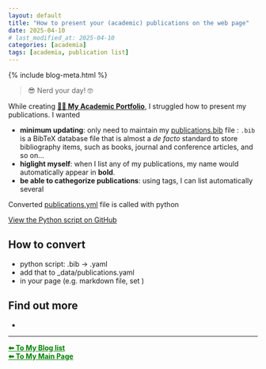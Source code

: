 ```yaml
---
layout: default
title: "How to present your (academic) publications on the web page"
date: 2025-04-10
# last_modified_at: 2025-04-10
categories: [academia]
tags: [academia, publication list]
---
```


{% include blog-meta.html %}

> 😎 Nerd your day! 🤓  

While creating [**👨‍🔬 My Academic Portfolio**](https://anahill.github.io/academic.html "my academic portfolio"), I struggled how to present my publications. I wanted 
- **minimum updating**: only need to maintain my [publications.bib](https://github.com/AnaHill/AnaHill.github.io/blob/main/_data/publications.bib "publications.bib file") file : `.bib` is a BibTeX database file that is almost a _de facto_ standard to store bibliography items, such as books, journal and conference articles, and so on...
- **higlight myself**: when I list any of my publications, my name would automatically appear in **bold**.
- **be able to cathegorize publications**: using tags, I can list automatically several 

Converted [publications.yml](https://github.com/AnaHill/AnaHill.github.io/blob/main/_data/publications.yml "publications.yml file") file is called with python

[View the Python script on GitHub](https://github.com/AnaHill/AnaHill.github.io/blob/main/_data/convert_bib_to_yaml.py "convert bib file to yaml")

## How to convert
- python script: .bib -> .yaml
- add that to _data/publications.yaml
- in your page (e.g. markdown file, set )




## <span id="ref"> Find out more </span>
- 

--- 
<a href="{{ site.baseurl }}/blog/" style="color:green;"><strong>⬅ To My Blog list</strong></a><br>
<a href="{{ site.baseurl }}/" style="color:green"><strong>⬅ To My Main Page</strong></a>
